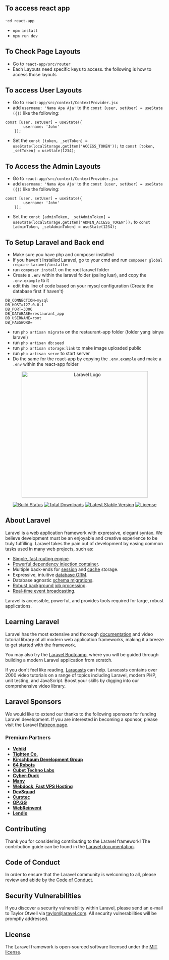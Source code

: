 ## To access react app
-`cd react-app` 
- `npm install`
- `npm run dev`

## To Check Page Layouts
- Go to `react-app/src/router`
- Each Layouts need specific keys to access. the following is how to access those layouts
## To access User Layouts
- Go to `react-app/src/context/ContextProvider.jsx`
- add `username: 'Nama Apa Aja'` to the `const [user, setUser] = useState ({})` like the following:
```
const [user, setUser] = useState({
        username: 'John'
    });
```
- Set the `const [token, _setToken] = useState(localStorage.getItem('ACCESS_TOKEN'));` to `const [token, _setToken] = useState(1234);`

## To Access the Admin Layouts
- Go to `react-app/src/context/ContextProvider.jsx`
- add `username: 'Nama Apa Aja'` to the `const [user, setUser] = useState ({})` like the following:
```
const [user, setUser] = useState({
        username: 'John'
    });
```
- Set the `const [adminToken, _setAdminToken] = useState(localStorage.getItem('ADMIN_ACCESS_TOKEN'));` to `const [adminToken, _setAdminToken] = useState(1234);`


## To Setup Laravel and Back end
- Make sure you have php and composer installed
- If you haven't Installed Laravel, go to your cmd and run `composer global require laravel/installer`
- run `composer install` on the root laravel folder
- Create a `.env` within the laravel folder (paling luar), and copy the `.env.example` to it
- edit this line of code based on your mysql configuration (Create the database first if haven't) <br>
```
DB_CONNECTION=mysql
DB_HOST=127.0.0.1
DB_PORT=3306
DB_DATABASE=restaurant_app
DB_USERNAME=root
DB_PASSWORD=
```
- run `php artisan migrate` on the restaurant-app folder (folder yang isinya laravel)
- run `php artisan db:seed`
- run `php artisan storage:link` to make image uploaded public
- run `php artisan serve` to start server
- Do the same for the react-app by copying the `.env.example` and make a `.env` within the react-app folder



<p align="center"><a href="https://laravel.com" target="_blank"><img src="https://raw.githubusercontent.com/laravel/art/master/logo-lockup/5%20SVG/2%20CMYK/1%20Full%20Color/laravel-logolockup-cmyk-red.svg" width="400" alt="Laravel Logo"></a></p>

<p align="center">
<a href="https://github.com/laravel/framework/actions"><img src="https://github.com/laravel/framework/workflows/tests/badge.svg" alt="Build Status"></a>
<a href="https://packagist.org/packages/laravel/framework"><img src="https://img.shields.io/packagist/dt/laravel/framework" alt="Total Downloads"></a>
<a href="https://packagist.org/packages/laravel/framework"><img src="https://img.shields.io/packagist/v/laravel/framework" alt="Latest Stable Version"></a>
<a href="https://packagist.org/packages/laravel/framework"><img src="https://img.shields.io/packagist/l/laravel/framework" alt="License"></a>
</p>

## About Laravel

Laravel is a web application framework with expressive, elegant syntax. We believe development must be an enjoyable and creative experience to be truly fulfilling. Laravel takes the pain out of development by easing common tasks used in many web projects, such as:

- [Simple, fast routing engine](https://laravel.com/docs/routing).
- [Powerful dependency injection container](https://laravel.com/docs/container).
- Multiple back-ends for [session](https://laravel.com/docs/session) and [cache](https://laravel.com/docs/cache) storage.
- Expressive, intuitive [database ORM](https://laravel.com/docs/eloquent).
- Database agnostic [schema migrations](https://laravel.com/docs/migrations).
- [Robust background job processing](https://laravel.com/docs/queues).
- [Real-time event broadcasting](https://laravel.com/docs/broadcasting).

Laravel is accessible, powerful, and provides tools required for large, robust applications.

## Learning Laravel

Laravel has the most extensive and thorough [documentation](https://laravel.com/docs) and video tutorial library of all modern web application frameworks, making it a breeze to get started with the framework.

You may also try the [Laravel Bootcamp](https://bootcamp.laravel.com), where you will be guided through building a modern Laravel application from scratch.

If you don't feel like reading, [Laracasts](https://laracasts.com) can help. Laracasts contains over 2000 video tutorials on a range of topics including Laravel, modern PHP, unit testing, and JavaScript. Boost your skills by digging into our comprehensive video library.

## Laravel Sponsors

We would like to extend our thanks to the following sponsors for funding Laravel development. If you are interested in becoming a sponsor, please visit the Laravel [Patreon page](https://patreon.com/taylorotwell).

### Premium Partners

- **[Vehikl](https://vehikl.com/)**
- **[Tighten Co.](https://tighten.co)**
- **[Kirschbaum Development Group](https://kirschbaumdevelopment.com)**
- **[64 Robots](https://64robots.com)**
- **[Cubet Techno Labs](https://cubettech.com)**
- **[Cyber-Duck](https://cyber-duck.co.uk)**
- **[Many](https://www.many.co.uk)**
- **[Webdock, Fast VPS Hosting](https://www.webdock.io/en)**
- **[DevSquad](https://devsquad.com)**
- **[Curotec](https://www.curotec.com/services/technologies/laravel/)**
- **[OP.GG](https://op.gg)**
- **[WebReinvent](https://webreinvent.com/?utm_source=laravel&utm_medium=github&utm_campaign=patreon-sponsors)**
- **[Lendio](https://lendio.com)**

## Contributing

Thank you for considering contributing to the Laravel framework! The contribution guide can be found in the [Laravel documentation](https://laravel.com/docs/contributions).

## Code of Conduct

In order to ensure that the Laravel community is welcoming to all, please review and abide by the [Code of Conduct](https://laravel.com/docs/contributions#code-of-conduct).

## Security Vulnerabilities

If you discover a security vulnerability within Laravel, please send an e-mail to Taylor Otwell via [taylor@laravel.com](mailto:taylor@laravel.com). All security vulnerabilities will be promptly addressed.

## License

The Laravel framework is open-sourced software licensed under the [MIT license](https://opensource.org/licenses/MIT).
